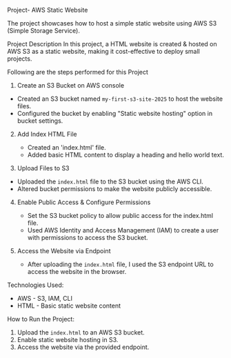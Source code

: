  Project- AWS Static Website 

The project showcases how to host a simple static website using AWS S3 (Simple Storage Service).

 Project Description
In this project,  a HTML website is created & hosted on AWS S3 as a static website, making it cost-effective to deploy small projects.

Following are the steps performed for this Project

 1. Create an S3 Bucket on AWS console
   - Created an S3 bucket named `my-first-s3-site-2025` to host the website files.
   - Configured the bucket by enabling "Static website hosting" option in bucket settings.

2. Add Index HTML File
   - Created an 'index.html' file.
   - Added basic HTML content to display a heading and hello world text.

 3. Upload Files to S3
   - Uploaded the `index.html` file to the S3 bucket using the AWS CLI.
   - Altered bucket permissions to make the website publicly accessible.

4. Enable Public Access & Configure Permissions
   - Set the S3 bucket policy to allow public access for the index.html file.
   - Used AWS Identity and Access Management (IAM) to create a user with permissions to access the S3 bucket.

5. Access the Website via Endpoint
   - After uploading the `index.html` file, I used the S3 endpoint URL to access the website in the browser.

 Technologies Used:
- AWS - S3, IAM, CLI
- HTML - Basic static website content

 How to Run the Project:
1. Upload the `index.html` to an AWS S3 bucket.
2. Enable static website hosting in S3.
3. Access the website via the provided endpoint.
